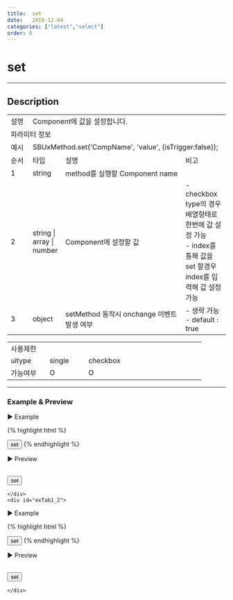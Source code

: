 ```yaml
---
title:  set
date:   2018-12-04
categories: ["latest","select"]
order: 0
---
```


set
===

---

## Description

<table style="width:100%">
    <colgroup>
        <col width="10%"/>
        <col width="15%"/>
        <col width="55%"/>
        <col width="20%"/>
    </colgroup>
    <tr>
        <td class="tdTitle tdBg">설명</td>
        <td colspan="3">Component에 값을 설정합니다.</td>
    </tr>
    <tr>
        <td class="tdTitle tdCenter tdBg" colspan="4">파라미터 정보</td>
    </tr>
    <tr>
        <td class="tdTitle tdCenter tdBg">예시</td>
        <td colspan="3">SBUxMethod.set('CompName', 'value', {isTrigger:false});</td>
    </tr>
    <tr>
        <td class="tdTitle tdCenter tdBg">순서</td>
        <td class="tdTitle tdCenter tdBg">타입</td>
        <td class="tdTitle tdCenter tdBg">설명</td>
        <td class="tdTitle tdCenter tdBg">비고</td>
    </tr>
    <tr>
        <td class="tdCenter">1</td>
        <td class="tdCenter">string</td>
        <td>method를 실행할 Component name</td>
        <td></td>
    </tr>
    <tr>
        <td class="tdCenter">2</td>
        <td class="tdCenter">string | array | number</td>
        <td>Component에 설정할 값</td>
        <td>
            - checkbox type의 경우 배열형태로 한번에 값 설정 가능<br>
            - index를 통해 값을 set 할경우 index를 입력해 값 설정 가능
        </td>
    </tr>
    <tr>
        <td class="tdCenter">3</td>
        <td class="tdCenter">object</td>
        <td>setMethod 동작시 onchange 이벤트 발생 여부</td>
        <td>
            - 생략 가능<br>
            - default : true
        </td>
    </tr>
</table>
<table style="width:100%">
    <colgroup>
        <col width="20%"/>
        <col width="20%"/>
        <col width="20%"/>
        <col width="20%"/>
        <col width="20%"/>
    </colgroup>
    <tr>
        <td class="tdTitle tdBg tdCenter" colspan="5">사용제한</td>
    </tr>
    <tr>
        <td class="tdTitle tdBg">uitype</td>
        <td class="tdCenter">single</td>
        <td class="tdCenter">checkbox</td>
        <td></td>
        <td></td>
    </tr>
    <tr>
        <td class="tdTitle tdBg">가능여부</td>
        <td class="tdBlue tdCenter">O</td>
        <td class="tdBlue tdCenter">O</td>
        <td></td>
        <td></td>
    </tr>
</table>

---
### Example & Preview

<script>
    var SelectJsonData = [
        {'text' : 'red', 'value' : 'red'},
        {'text' : 'blue', 'value' : 'blue'},
        {'text' : 'green', 'value' : 'green'}
    ];
</script>

<sbux-tabs id="exTab1" name="exTab1" uitype="normal" title-target-id-array="exTab1_1^exTab1_2" title-text-array="single^checkbox">
</sbux-tabs>
<div class="tab-content">
    <div id="exTab1_1">

▶ Example

{% highlight html %}
<script>
    var SelectJsonData = [
        {'text' : 'red', 'value' : 'red'},
        {'text' : 'blue', 'value' : 'blue'},
        {'text' : 'green', 'value' : 'green'}
    ];
</script>
<input type="button" value="set" onclick="SBUxMethod.set('sbTagNm1', 'blue');">
<sbux-select id="sbIdx1" name="sbTagNm1" uitype="single" jsondata-ref="SelectJsonData"></sbux-select>
{% endhighlight %}

<br>

▶ Preview

<br>
<input type="button" value="set" onclick="SBUxMethod.set('sbTagNm1', 'blue');">
<sbux-select id="sbIdx1" name="sbTagNm1" uitype="single" jsondata-ref="SelectJsonData"></sbux-select>

    </div>
    <div id="exTab1_2">

▶ Example

{% highlight html %}
<script>
    var SelectJsonData = [
        {'text' : 'red', 'value' : 'red'},
        {'text' : 'blue', 'value' : 'blue'},
        {'text' : 'green', 'value' : 'green'}
    ];
</script>
<input type="button" value="set" onclick="SBUxMethod.set('sbTagNm2', ['blue','green']);">
<sbux-select id="sbIdx2" name="sbTagNm2" uitype="checkbox" jsondata-ref="SelectJsonData"></sbux-select>
{% endhighlight %}

<br>

▶ Preview

<br>
<input type="button" value="set" onclick="SBUxMethod.set('sbTagNm2', ['blue','green']);">
<sbux-select id="sbIdx2" name="sbTagNm2" uitype="checkbox" jsondata-ref="SelectJsonData"></sbux-select>

    </div>
</div>